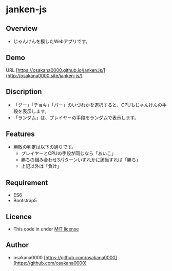 # janken-js
## Overview
- じゃんけんを模したWebアプリです。

## Demo
URL [https://osakana0000.github.io/jankenJs/](http://osakana0000.site/janken-js/)

## Discription
- 「グー」「チョキ」「パー」のいづれかを選択すると、CPUもじゃんけんの手段を表示します。
- 「ランダム」は、プレイヤーの手段をランダムで表示します。

## Features
- 勝敗の判定は以下の通りです。
  - プレイヤーとCPUの手段が同じなら「あいこ」
  - 勝ちの組み合わせ3パターンいずれかに該当すれば「勝ち」
  - 上記以外は「負け」

## Requirement
- ES6
- Bootstrap5

## Licence
- This code in under [MIT license](https://en.wikipedia.org/wiki/MIT_License)

## Author
- osakana0000 [https://github.com/osakana0000](https://github.com/osakana0000)

